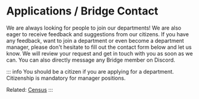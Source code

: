 # Applications / Bridge Contact

We are always looking for people to join our departments! We are also eager to receive feedback and suggestions from our citizens. If you have any feedback, want to join a department or even become a department manager, please don't hesitate to fill out the contact form below and let us know. We will review your request and get in touch with you as soon as we can. You can also directly message any Bridge member on Discord.

::: info
You should be a citizen if you are applying for a department.
<br>
Citizenship is mandatory for manager positions.

Related: [Census](./census)
:::

<ContactForm />

<script setup>
import ContactForm from '../components/ContactForm.vue';
</script>
